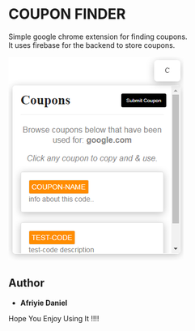 # COUPON FINDER

Simple google chrome extension for finding coupons.<br>
It uses firebase for the backend to store coupons.

![!](img/main.PNG "")

## Author

* **Afriyie Daniel**

Hope You Enjoy Using It !!!!